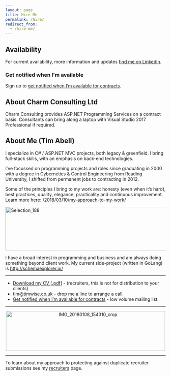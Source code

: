 ```yaml
---
layout: page
title: Hire Me
permalink: /hire/
redirect_from:
  - /hire-me/
---
```

<h2>Availability</h2>
For current availability, more information and updates <a href="https://www.linkedin.com/in/timabell/">find me on LinkedIn</a>.
<h3>Get notified when I'm available</h3>
Sign up to <a href="http://eepurl.com/c82ZpL" target="_blank" rel="noopener">get notified when I’m available for contracts</a>.
<h2>About Charm Consulting Ltd</h2>
<p class="services-western">Charm Consulting provides ASP.NET Programming Services on a contract basis.
Consultants can bring along a laptop with Visual Studio 2017 Professional if required.</p>

<h2 align="left">About Me (Tim Abell)</h2>
<p align="left">I specialize in C# / ASP.NET MVC projects, both legacy & greenfield. I bring full-stack skills, with an emphasis on back-end technologies.</p>
<p align="left">I’ve focussed on programming projects and roles since graduating in 2000 with a degree in Cybernetics & Control Engineering from Reading University, I shifted from permanent jobs to contracting in 2012.</p>
<p align="left">Some of the principles I bring to my work are: honesty (even when it’s hard), best practices, quality, elegance, practicality and continuous improvement. Learn more here: <a href="/2018/03/10/my-approach-to-my-work/">/2018/03/10/my-approach-to-my-work/</a></p>
<p align="left"><a href="https://app.pluralsight.com/profile/timabell" target="_blank" rel="noopener"><img class="alignnone size-full wp-image-821" src="https://blogtimwise.files.wordpress.com/2018/03/selection_188.png" alt="Selection_188" width="709" height="137" /></a></p>
<p align="left">I have a broad interest in programming and business and am always doing something beyond client work. My current side-project (written in GoLang) is <a href="http://schemaexplorer.io/">http://schemaexplorer.io/</a></p>


<hr />

<ul>
  <li><a href="https://www.dropbox.com/s/henhrns029ig7uo/tim-abell_cv.pdf?dl=1">Download my CV [.pdf]</a> - (recruiters, this is not for distribution to your clients)</li>
  <li><a href="mailto:tim@timwise.co.uk">tim@timwise.co.uk</a> - drop me a line to arrange a call.</li>
  <li><a href="http://eepurl.com/c82ZpL" target="_blank" rel="noopener">Get notified when I’m available for contracts</a> - low volume mailing list.</li>
</ul>

<hr />

<div style="text-align: center">
<a data-flickr-embed="true"  href="https://www.flickr.com/photos/tim_abell/26154585057/" title="IMG_20180108_154310_crop"><img src="https://live.staticflickr.com/814/26154585057_dd54c84d12.jpg" width="500" height="125" alt="IMG_20180108_154310_crop"></a><script async src="//embedr.flickr.com/assets/client-code.js" charset="utf-8"></script>
</div>

<hr />

To learn about my approach to protecting against duplicate recruiter submissions see my <a href="/recruiters/">recruiters</a> page.

 

